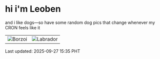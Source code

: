 # hi i'm Leoben

and i like dogs—so have some random dog pics that change whenever my CRON feels like it

|  |  |
|--------|----------|
| ![Borzoi](https://random-dog-vercel.vercel.app/api/random-borzoi?v=1758958530) | ![Labrador](https://random-dog-vercel.vercel.app/api/random-labrador?v=1758958530) |

Last updated: 2025-09-27 15:35 PHT
